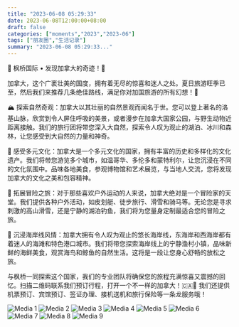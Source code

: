 ```yaml
---
title: "2023-06-08 05:29:33"
date: 2023-06-08T12:00:00+08:00
draft: false
categories: ["moments","2023","2023-06"]
tags: ["朋友圈","生活记录"]
summary: "2023-06-08 05:29:33..."
---
```


🍁 枫桥国际 • 发现加拿大的奇迹！🍁

加拿大，这个广袤壮美的国度，拥有着无尽的惊喜和迷人之处。夏日旅游旺季已至，然后我们来推荐几条绝佳路线，满足你对加国旅游的所有幻想！🥰

🏔 探索自然奇观：加拿大以其壮丽的自然景观而闻名于世。您可以登上著名的洛基山脉，欣赏到令人屏住呼吸的美景，或者漫步在加拿大国家公园，与野生动物近距离接触。我们的旅行团将带您深入大自然，探索令人叹为观止的湖泊、冰川和森林，让您感受到大自然的力量和神奇。

🌆 感受多元文化：加拿大是一个多元文化的国家，拥有丰富的历史和多样化的文化遗产。我们将带您游览多个城市，如温哥华、多伦多和蒙特利尔，让您沉浸在不同的文化氛围中。品味各地美食，参观博物馆和艺术展览，与当地人交流，您将发现加拿大的文化之美和包容精神。

🛶 拓展冒险之旅：对于那些喜欢户外运动的人来说，加拿大绝对是一个冒险家的天堂。我们提供各种户外活动，如皮划艇、徒步旅行、滑雪和骑马等。无论您是寻求刺激的高山滑雪，还是宁静的湖泊钓鱼，我们将为您量身定制最适合您的冒险之旅。

🌊 沉浸海岸线风情：加拿大拥有令人叹为观止的悠长海岸线，东海岸和西海岸都有着迷人的海滩和特色港口城市。我们将带您探索海岸线上的宁静渔村小镇，品味新鲜的海鲜美食，观赏海鸟和鲸鱼的自然生活。这将是一段让您身心舒畅的放松之旅。

与枫桥一同探索这个国家，我们的专业团队将确保您的旅程充满惊喜又震撼的回忆。扫描二维码联系我们预订行程，打开一个不一样的加拿大！🇨🇦
​
​🛫 我们还提供机票预订、宾馆预订、签证办理、接机送机和旅行保险等一条龙服务哦！

![Media 1](/Moments/photos/2023-06-08/202306080529330.jpg)
![Media 2](/Moments/photos/2023-06-08/202306080529331.jpg)
![Media 3](/Moments/photos/2023-06-08/202306080529332.jpg)
![Media 4](/Moments/photos/2023-06-08/202306080529333.jpg)
![Media 5](/Moments/photos/2023-06-08/202306080529334.jpg)
![Media 6](/Moments/photos/2023-06-08/202306080529335.jpg)
![Media 7](/Moments/photos/2023-06-08/202306080529336.jpg)
![Media 8](/Moments/photos/2023-06-08/202306080529337.jpg)
![Media 9](/Moments/photos/2023-06-08/202306080529338.jpg)

